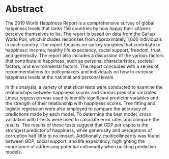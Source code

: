 # Abstract

The 2019 World Happiness Report is a comprehensive survey of global happiness levels that ranks 156 countries by how happy their citizens perceive themselves to be. The report is based on data from the Gallup World Poll, which includes responses from approximately 1,000 individuals in each country. The report focuses on six key variables that contribute to happiness: income, healthy life expectancy, social support, freedom, trust, and generosity. The report also includes a discussion of the various factors that contribute to happiness, such as personal characteristics, societal factors, and environmental factors. The report concludes with a series of recommendations for policymakers and individuals on how to increase happiness levels at the national and personal levels.

In this analysis, a variety of statistical tests were conducted to examine the relationships between happiness scores and various predictor variables. Linear regression was used to identify significant predictor variables and the strength of their relationship with happiness scores. Tree fitting and logistic regression were also employed to compare the accuracy of predictions made by each model. To determine the best model, cross validation with t-tests were used to calculate error rates and compare the results. The results of these tests suggest that GDP per capita is the strongest predictor of happiness, while generosity and perceptions of corruption had little to no impact. Additionally, multicollinearity was found between GDP, social support, and life expectancy, highlighting the importance of addressing potential collinearity when building predictive models.


